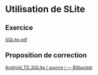# Utilisation de SLite

## Exercice

[SQLite.pdf](SQLite.pdf)

## Proposition de correction

[Android_TD_SQLite / source / — Bitbucket](https://bitbucket.org/VSasyan/android_td_sqlite/src "Android_TD_SQLite / source / — Bitbucket")

